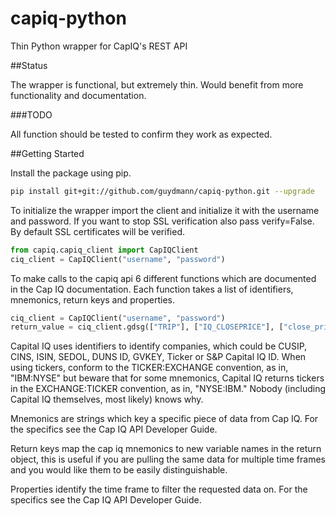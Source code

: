 # capiq-python
Thin Python wrapper for CapIQ's REST API

##Status

The wrapper is functional, but extremely thin. Would benefit from more functionality and documentation. 

###TODO

All function should be tested to confirm they work as expected.

##Getting Started

Install the package using pip. 
```bash
pip install git+git://github.com/guydmann/capiq-python.git --upgrade
```

To initialize the wrapper import the client and initialize it with the username and password.  If you want to stop SSL verification also pass verify=False.  By default SSL certificates will be verified.
```python
from capiq.capiq_client import CapIQClient
ciq_client = CapIQClient("username", "password")
```

To make calls to the capiq api 6 different functions which are documented in the Cap IQ documentation.  Each function takes a list of identifiers, mnemonics, return keys and properties.
```python
ciq_client = CapIQClient("username", "password")
return_value = ciq_client.gdsg(["TRIP"], ["IQ_CLOSEPRICE"], ["close_price"], properties=[{}])
```

Capital IQ uses identifiers to identify companies, which could be CUSIP, CINS, ISIN, SEDOL, DUNS ID, GVKEY, Ticker or S&P Capital IQ ID. When using tickers, conform to the TICKER:EXCHANGE convention, as in, "IBM:NYSE" but beware that for some mnemonics, Capital IQ returns tickers in the EXCHANGE:TICKER convention, as in, "NYSE:IBM." Nobody (including Capital IQ themselves, most likely) knows why.

Mnemonics are strings which key a specific piece of data from Cap IQ. For the specifics see the Cap IQ API Developer Guide.

Return keys map the cap iq mnemonics to new variable names in the return object, this is useful if you are pulling the same data for multiple time frames and you would like them to be easily distinguishable.

Properties identify the time frame to filter the requested data on.  For the specifics see the Cap IQ API Developer Guide. 

